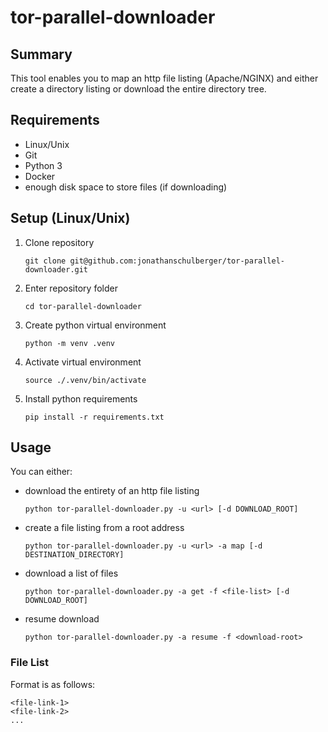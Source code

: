 # tor-parallel-downloader

## Summary
This tool enables you to map an http file listing (Apache/NGINX) and either create a directory listing or download the entire directory tree.

## Requirements
- Linux/Unix
- Git
- Python 3
- Docker
- enough disk space to store files (if downloading)

## Setup (Linux/Unix)
1) Clone repository

    `git clone git@github.com:jonathanschulberger/tor-parallel-downloader.git`
2) Enter repository folder

    `cd tor-parallel-downloader`
3) Create python virtual environment

    `python -m venv .venv`
4) Activate virtual environment

    `source ./.venv/bin/activate`
5) Install python requirements

    `pip install -r requirements.txt`

## Usage
You can either:
- download the entirety of an http file listing

   `python tor-parallel-downloader.py -u <url> [-d DOWNLOAD_ROOT]`
- create a file listing from a root address

   `python tor-parallel-downloader.py -u <url> -a map [-d DESTINATION_DIRECTORY]`
- download a list of files

   `python tor-parallel-downloader.py -a get -f <file-list> [-d DOWNLOAD_ROOT]`
- resume download

   `python tor-parallel-downloader.py -a resume -f <download-root>`

### File List
Format is as follows:
```
<file-link-1>
<file-link-2>
...
```
